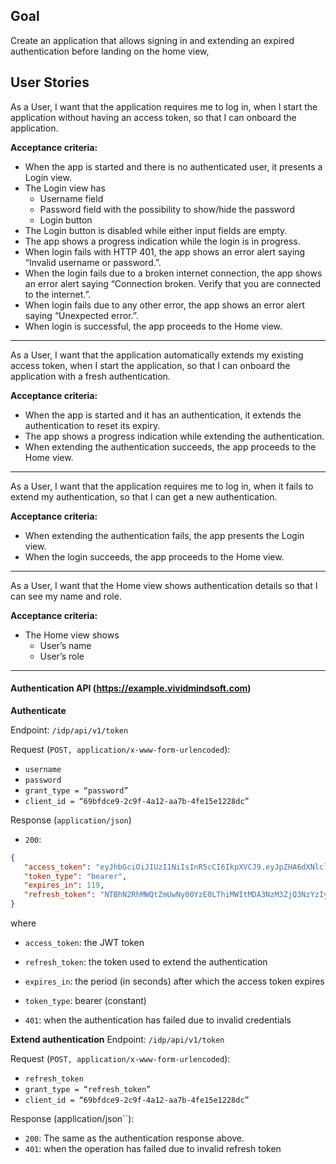 Goal
----
Create an application that allows signing in and extending an expired authentication before landing on the home view,

User Stories
----

As a User, I want that the application requires me to log in, when I start the application without having an access token, so that I can onboard the application.

**Acceptance criteria:**
* When the app is started and there is no authenticated user, it presents a Login view.	
* The Login view has
    * Username field	
    * Password field with the possibility to show/hide the password
    * Login button	
* The Login button is disabled while either input fields are empty.	
* The app shows a progress indication while the login is in progress.	
* When login fails with  HTTP 401, the app shows an error alert saying “Invalid username or password.”.	
* When the login fails due to a broken internet connection, the app shows an error alert saying “Connection broken. Verify that you are connected to the internet.”.
* When login fails due to any other error, the app shows an error alert saying “Unexpected error.”.
* When login is successful, the app proceeds to the Home view.

---

As a User, I want that the application automatically extends my existing access token, when I start the application, so that I can onboard the application with a fresh authentication.

**Acceptance criteria:**
* When the app is started and it has an authentication, it extends the authentication to reset its expiry.
* The app shows a progress indication while extending the authentication.
* When extending the authentication succeeds, the app proceeds to the Home view.

----

As a User, I want that the application requires me to log in, when it fails to extend my authentication, so that I can get a new authentication.

**Acceptance criteria:**
* When extending the authentication fails, the app presents the Login view.
* When the login succeeds, the app proceeds to the Home view.

----

As a User, I want that the Home view shows authentication details so that I can see my name and role.

**Acceptance criteria:**
* The Home view shows	
    * User’s name
    * User’s role

----

#### Authentication API (<https://example.vividmindsoft.com>)

**Authenticate**

Endpoint: `/idp/api/v1/token`

Request (`POST, application/x-www-form-urlencoded`):

* `username`
* `password`
* `grant_type = “password”`
* `client_id = “69bfdce9-2c9f-4a12-aa7b-4fe15e1228dc”`

Response (`application/json`)
* `200`:
```json
{
   "access_token": "eyJhbGciOiJIUzI1NiIsInR5cCI6IkpXVCJ9.eyJpZHA6dXNlcl9pZCI6IjUwYTdkYTFkLWZlMDctNGMxNC04YjFiLTAwNzczN2Y0Nzc2MyIsImlkcDp1c2VyX25hbWUiOiJqZG9lIiwiaWRwOmZ1bGxuYW1lIjoiSm9obiBEb2UiLCJyb2xlIjoiZWRpdG9yIiwiZXhwIjoxNTU2NDc2MjU1fQ.iqFmotBtfAYLplfpLVh_kPgvOIPyV7UMm-NZA06XA5I",
   "token_type": "bearer",
   "expires_in": 119,
   "refresh_token": "NTBhN2RhMWQtZmUwNy00YzE0LThiMWItMDA3NzM3ZjQ3NzYzIyNkNmQ5OTViZS1jY2IxLTQ0MGUtODM4NS1lOTkwMTEwMzBhYzA="
}
```
where
* `access_token`: the JWT token
* `refresh_token`: the token used to extend the authentication
* `expires_in`: the period (in seconds) after which the access token expires
* `token_type`: bearer (constant)

* `401`: when the authentication has failed due to invalid credentials

**Extend authentication**
Endpoint: `/idp/api/v1/token`

Request (`POST, application/x-www-form-urlencoded`):

* `refresh_token`
* `grant_type = “refresh_token”`
* `client_id = “69bfdce9-2c9f-4a12-aa7b-4fe15e1228dc”`

Response (application/json``): 
* `200`: The same as the authentication response above.
* `401`: when the operation has failed due to invalid refresh token	